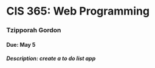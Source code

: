 # CIS 365: Web Programming 
### Tzipporah Gordon
#### Due: May 5
##### Description: create a to do list app